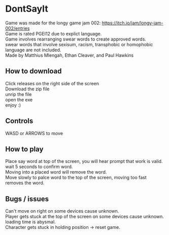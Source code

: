 # DontSayIt
Game was made for the longy game jam 002: https://itch.io/jam/longy-jam-002/entries <br />
Game is rated PGEI12 due to explict language.<br />
Game involves rearranging swear words to create approved words.<br />
swear words that involve sexisum, racism, transphobic or homophobic language are not included.<br />
Made by Matthius Mlengah, Ethan Cleaver, and Paul Hawkins<br />

## How to download
Click releases on the right side of the screen<br />
Download the zip file<br />
unrip the file<br />
open the exe <br />
enjoy :)<br />

## Controls
WASD or ARROWS to move<br />

## How to play
Place say word at top of the screen, you will hear prompt that work is valid. wait 5 seconds to confirm word. <br />
Moving into a placed word will remove the word. <br />
Move slowly to palce word to the top of the screen, moving too fast removes the word. <br />

## Bugs / issues
Can't move on right on some devices cause unknown. <br />
Player gets stuck at the top of the screen on some devices cause unknown. <br />
loading time is abysmal. <br /> 
Character gets stuck in holding position -> reset game. <br />
